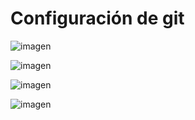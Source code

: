 # Configuración de git

![imagen](https://github.com/josemip98/OrganizeUDiet/docs/nombre_correo.png)

![imagen](https://github.com/josemip98/OrganizeUDiet/docs/pass.png)

![imagen](https://github.com/josemip98/OrganizeUDiet/docs/remote.png)

![imagen](https://github.com/josemip98/OrganizeUDiet/docs/ssh_keys.png)
